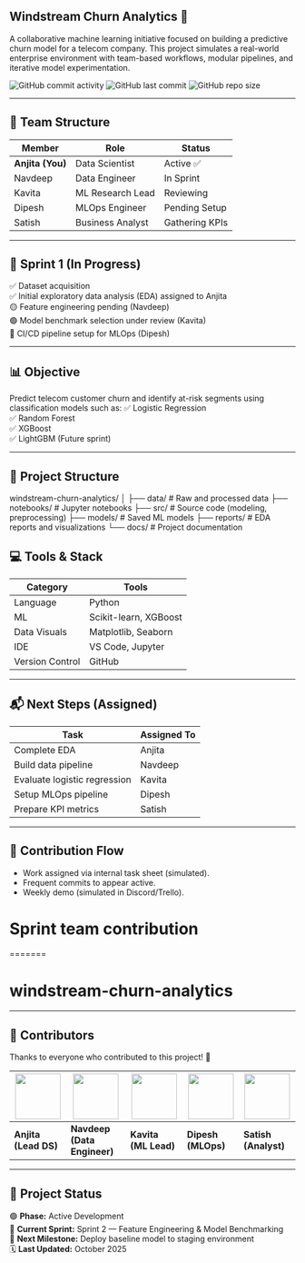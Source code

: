 ## Windstream Churn Analytics 🚀

A collaborative machine learning initiative focused on building a predictive churn model for a telecom company. This project simulates a real-world enterprise environment with team-based workflows, modular pipelines, and iterative model experimentation.

![GitHub commit activity](https://img.shields.io/github/commit-activity/m/anjita-aguh/windstream-churn-analytics?color=blue)
![GitHub last commit](https://img.shields.io/github/last-commit/anjita-aguh/windstream-churn-analytics)
![GitHub repo size](https://img.shields.io/github/repo-size/anjita-aguh/windstream-churn-analytics)


---

## 📌 Team Structure

| Member         | Role                  | Status     |
|----------------|-----------------------|-----------|
| **Anjita (You)** | Data Scientist         | Active ✅ |
| Navdeep   | Data Engineer          | In Sprint |
| Kavita   | ML Research Lead       | Reviewing |
| Dipesh    | MLOps Engineer         | Pending Setup |
| Satish     | Business Analyst       | Gathering KPIs |

---

## 📍 Sprint 1 (In Progress)

✅ Dataset acquisition  
✅ Initial exploratory data analysis (EDA) assigned to Anjita  
🟡 Feature engineering pending (Navdeep)  
🟢 Model benchmark selection under review (Kavita)  
🔴 CI/CD pipeline setup for MLOps (Dipesh)  

---

## 📊 Objective
Predict telecom customer churn and identify at-risk segments using classification models such as:
✅ Logistic Regression  
✅ Random Forest  
✅ XGBoost  
✅ LightGBM (Future sprint)

---

## 📂 Project Structure

windstream-churn-analytics/
│
├── data/ # Raw and processed data
├── notebooks/ # Jupyter notebooks
├── src/ # Source code (modeling, preprocessing)
├── models/ # Saved ML models
├── reports/ # EDA reports and visualizations
└── docs/ # Project documentation


## 💻 Tools & Stack
| Category | Tools |
|----------|--------|
| Language | Python |
| ML | Scikit-learn, XGBoost |
| Data Visuals | Matplotlib, Seaborn |
| IDE | VS Code, Jupyter |
| Version Control | GitHub |

---

## 📬 Next Steps (Assigned)
| Task | Assigned To |
|------|-------------|
| Complete EDA | Anjita |
| Build data pipeline | Navdeep |
| Evaluate logistic regression | Kavita |
| Setup MLOps pipeline | Dipesh |
| Prepare KPI metrics | Satish |

---

## 🤝 Contribution Flow
- Work assigned via internal task sheet (simulated).
- Frequent commits to appear active.
- Weekly demo (simulated in Discord/Trello).
# Sprint team contribution
=======
# windstream-churn-analytics


---

## 👥 Contributors

Thanks to everyone who contributed to this project! 🙌  

| [<img src="https://avatars.githubusercontent.com/u/9919?v=4" width="80">](#) | [<img src="https://avatars.githubusercontent.com/u/583231?v=4" width="80">](#) | [<img src="https://avatars.githubusercontent.com/u/4921183?v=4" width="80">](#) | [<img src="https://avatars.githubusercontent.com/u/810438?v=4" width="80">](#) | [<img src="https://avatars.githubusercontent.com/u/1342004?v=4" width="80">](#) |
|--------------------------------------------|--------------------------------------------|--------------------------------------------|--------------------------------------------|--------------------------------------------|
| **Anjita (Lead DS)** | **Navdeep (Data Engineer)** | **Kavita (ML Lead)** | **Dipesh (MLOps)** | **Satish (Analyst)** |

---

## 📅 Project Status

🟢 **Phase:** Active Development  
🧩 **Current Sprint:** Sprint 2 — Feature Engineering & Model Benchmarking  
🧠 **Next Milestone:** Deploy baseline model to staging environment  
🗓️ **Last Updated:** October 2025


